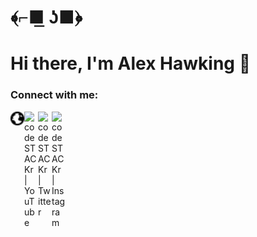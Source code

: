 # ﴾⌐■ ͟ʖ■﴿
# Hi there, I'm Alex Hawking 👋

### Connect with me:

[<img align="left" alt="codeSTACKr.com" width="22px" src="https://raw.githubusercontent.com/iconic/open-iconic/master/svg/globe.svg" />][website]
[<img align="left" alt="codeSTACKr | YouTube" width="22px" src="https://cdn.jsdelivr.net/npm/simple-icons@v3/icons/youtube.svg" />][youtube]
[<img align="left" alt="codeSTACKr | Twitter" width="22px" src="https://cdn.jsdelivr.net/npm/simple-icons@3.4.1/icons/itch-dot-io.svg" />][itch.io]
[<img align="left" alt="codeSTACKr | Instagram" width="22px" src="https://cdn.jsdelivr.net/npm/simple-icons@v3/icons/instagram.svg" />][instagram]

<br />

[website]: https://alexhawking.now.sh/
[youtube]: https://www.youtube.com/channel/UC6QPwMH-9lBTW6LrIt2A_Wg
[instagram]: https://www.instagram.com/alexh6230/
[itch.io]: https://alexhawking.itch.io/
